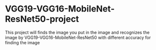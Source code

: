 # VGG19-VGG16-MobileNet-ResNet50-project
This project will finds the image you put in the image and recognizes the image by VGG19-VGG16-MobileNet-ResNet50 with different accuracy for finding the image
